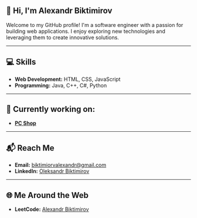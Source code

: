 ## 👋 Hi, I'm Alexandr Biktimirov

Welcome to my GitHub profile! I'm a software engineer with a passion for building web applications. I enjoy exploring new technologies and leveraging them to create innovative solutions.

---

## 💻 Skills
- **Web Development:** HTML, CSS, JavaScript  
- **Programming:** Java, C++, C#, Python

---

## 🔧 Currently working on:
- [**PC Shop**](https://github.com/alexandrbiktimirov/PC_Shop)

---

## 📬 Reach Me
- **Email:** [biktimiorvalexandr@gmail.com](mailto:biktimiorvalexandr@gmail.com)  
- **LinkedIn:** [Oleksandr Biktimirov](https://www.linkedin.com/in/oleksandr-biktimirov-5b4b6926b/)

---

## 🌐 Me Around the Web
- **LeetCode:** [Alexandr Biktimirov](https://leetcode.com/u/alexandrbiktimirov/)
